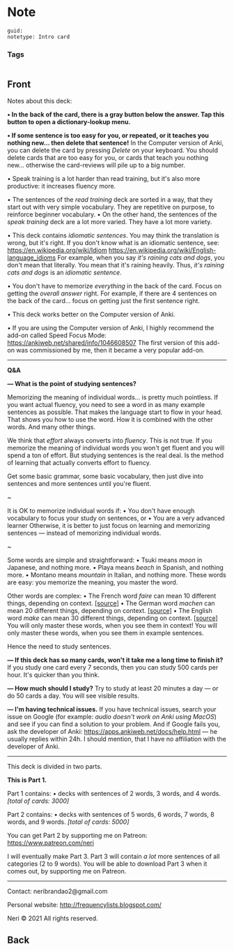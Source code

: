 # Note
```
guid: 
notetype: Intro card
```

### Tags
```
```

## Front
<p>Notes about this deck:
<p><b>• In the back of the card, there is a gray button below the
answer. Tap this button to open a dictionary-lookup menu.</b>
<p><b>• If some sentence is too easy for you, or repeated, or it
teaches you nothing new... then delete that sentence!</b> In the
Computer version of Anki, you can delete the card by pressing
<i>Delete</i> on your keyboard. You should delete cards that are
too easy for you, or cards that teach you nothing new... otherwise
the card-reviews will pile up to a big number.
<p>• Speak training is a lot harder than read training, but it's
also more productive: it increases fluency more.
<p>• The sentences of the <i>read training</i> deck are sorted in a
way, that they start out with very simple vocabulary. They are
repetitive on purpose, to reinforce beginner vocabulary. • On the
other hand, the sentences of the <i>speak training</i> deck are a
lot more varied. They have a lot more variety.
<p>• This deck contains <i>idiomatic sentences</i>. You may think
the translation is wrong, but it's right. If you don't know what is
an idiomatic sentence, see: <a href= 
"https://en.wikipedia.org/wiki/Idiom">https://en.wikipedia.org/wiki/Idiom</a>
<a href=
"https://en.wikipedia.org/wiki/English-language_idioms">https://en.wikipedia.org/wiki/English-language_idioms</a>
For example, when you say <i>it's raining cats and dogs</i>, you
don't mean that literally. You mean that it's raining heavily.
Thus, <i>it's raining cats and dogs</i> is an <i>idiomatic
sentence</i>.
<p>• You don't have to memorize <i>everything</i> in the back of
the card. Focus on getting the <i>overall answer</i> right. For
example, if there are 4 sentences on the back of the card... focus
on getting just the first sentence right.
<p>• This deck works better on the Computer version of Anki.
<p>• If you are using the Computer version of Anki, I highly
recommend the add-on called Speed Focus Mode: <a href= 
"https://ankiweb.net/shared/info/1046608507">https://ankiweb.net/shared/info/1046608507</a>
The first version of this add-on was commissioned by me, then it
became a very popular add-on.
<hr>
<b>Q&A</b>
<p><b>— What is the point of studying sentences?</b>
<p>Memorizing the meaning of individual words... is pretty much
pointless. If you want actual fluency, you need to see a word in as
many example sentences as possible. That makes the language start
to flow in your head. That shows you how to use the word. How it is
combined with the other words. And many other things.
<p>We think that <i>effort</i> always converts into <i>fluency</i>.
This is not true. If you memorize the meaning of individual words
you won't get fluent and you will spend a ton of effort. But
studying sentences is the real deal. Is the method of learning that
actually converts effort to fluency.
<p>Get some basic grammar, some basic vocabulary, then just dive
into sentences and more sentences until you're fluent.
<p>~
<p>It is OK to memorize individual words if: • You don't have
enough vocabulary to focus your study on sentences, or • You are a
very advanced learner Otherwise, it is better to just focus on
learning and memorizing sentences — instead of memorizing
individual words.
<p>~
<p>Some words are simple and straightforward: • Tsuki means
<i>moon</i> in Japanese, and nothing more. • Playa means
<i>beach</i> in Spanish, and nothing more. • Montano means
<i>mountain</i> in Italian, and nothing more. These words are easy:
you memorize the meaning, you master the word.
<p>Other words are complex: • The French word <i>faire</i> can mean
10 different things, depending on context. <a href= 
"https://en.wiktionary.org/wiki/faire#French">[source]</a> • The
German word <i>machen</i> can mean 20 different things, depending
on context. <a href=
"https://en.wiktionary.org/wiki/machen#German">[source]</a> • The
English word <i>make</i> can mean 30 different things, depending on
context. <a href=
"https://en.wiktionary.org/wiki/make#English">[source]</a> You will
only master these words, when you see them in context! You will
only master these words, when you see them in example sentences.
<p>Hence the need to study sentences.
<p><b>— If this deck has so many cards, won't it take me a long
time to finish it?</b> If you study one card every 7 seconds, then
you can study 500 cards per hour. It's quicker than you think.
<p><b>— How much should I study?</b> Try to study at least 20
minutes a day — or do 50 cards a day. You will see visible results.
<p><b>— I'm having technical issues.</b> If you have technical
issues, search your issue on Google (for example: <i>audio doesn't
work on Anki using MacOS</i>) and see if you can find a solution to
your problem. And if Google fails you, ask the developer of Anki:
<a href=
"https://apps.ankiweb.net/docs/help.html">https://apps.ankiweb.net/docs/help.html</a>
— he usually replies within 24h. I should mention, that I have no
affiliation with the developer of Anki.
<hr>
This deck is divided in two parts.
<p><b>This is Part 1.</b>
<p>Part 1 contains: • decks with sentences of 2 words, 3 words, and
4 words. <i>[total of cards: 3000]</i>
<p>Part 2 contains: • decks with sentences of 5 words, 6 words, 7
words, 8 words, and 9 words. <i>[total of cards: 5000]</i>
<p>You can get Part 2 by supporting me on Patreon: <a href= 
"https://www.patreon.com/neri">https://www.patreon.com/neri</a>
<p>I will eventually make Part 3. Part 3 will contain <i>a lot</i>
more sentences of all categories (2 to 9 words). You will be able
to download Part 3 when it comes out, by supporting me on Patreon.
<hr>
Contact: neribrandao2@gmail.com
<p>Personal website: <a href=
"http://frequencylists.blogspot.com/">http://frequencylists.blogspot.com/</a>
<p>Neri © 2021 All rights reserved.

## Back

